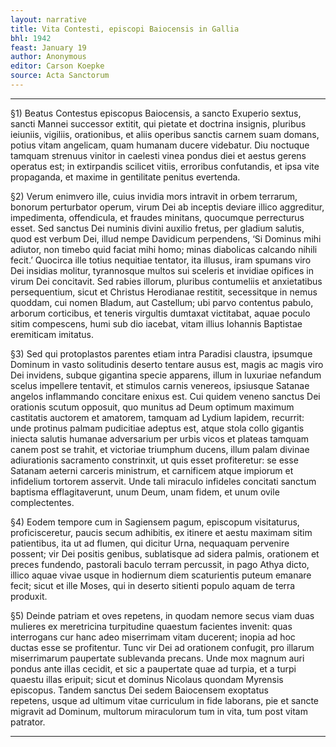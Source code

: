 ```yaml
---
layout: narrative
title: Vita Contesti, episcopi Baiocensis in Gallia
bhl: 1942
feast: January 19
author: Anonymous
editor: Carson Koepke
source: Acta Sanctorum
---
```


---

§1) Beatus Contestus episcopus Baiocensis, a sancto Exuperio sextus, sancti Mannei successor extitit, qui pietate et doctrina insignis, pluribus ieiuniis, vigiliis, orationibus, et aliis operibus sanctis carnem suam domans, potius vitam angelicam, quam humanam ducere videbatur. Diu noctuque tamquam strenuus vinitor in caelesti vinea pondus diei et aestus gerens operatus est; in extirpandis scilicet vitiis, erroribus confutandis, et ipsa vite propaganda, et maxime in gentilitate penitus evertenda.

§2) Verum enimvero ille, cuius invidia mors intravit in orbem terrarum, bonorum perturbator operum, virum Dei ab inceptis deviare illico aggreditur, impedimenta, offendicula, et fraudes minitans, quocumque perrecturus esset. Sed sanctus Dei numinis divini auxilio fretus, per gladium salutis, quod est verbum Dei, illud nempe Davidicum perpendens, ‘Si Dominus mihi adiutor, non timebo quid faciat mihi homo; minas diabolicas calcando nihili fecit.’ Quocirca ille totius nequitiae tentator, ita illusus, iram spumans viro Dei insidias molitur, tyrannosque multos sui sceleris et invidiae opifices in virum Dei concitavit. Sed rabies illorum, pluribus contumeliis et anxietatibus persequentium, sicut et Christus Herodianae restitit, secessitque in nemus quoddam, cui nomen Bladum, aut Castellum; ubi parvo contentus pabulo, arborum corticibus, et teneris virgultis dumtaxat victitabat, aquae poculo sitim compescens, humi sub dio iacebat, vitam illius Iohannis Baptistae eremiticam imitatus.

§3) Sed qui protoplastos parentes etiam intra Paradisi claustra, ipsumque Dominum in vasto solitudinis deserto tentare ausus est, magis ac magis viro Dei invidens, subque gigantina specie apparens, illum in luxuriae nefandum scelus impellere tentavit, et stimulos carnis venereos, ipsiusque Satanae angelos inflammando concitare enixus est. Cui quidem veneno sanctus Dei orationis scutum opposuit, quo munitus ad Deum optimum maximum castitatis auctorem et amatorem, tamquam ad Lydium lapidem, recurrit: unde protinus palmam pudicitiae adeptus est, atque stola collo gigantis iniecta salutis humanae adversarium per urbis vicos et plateas tamquam canem post se trahit, et victoriae triumphum ducens, illum palam divinae adiurationis sacramento constrinxit, ut quis esset profiteretur: se esse Satanam aeterni carceris ministrum, et carnificem atque impiorum et infidelium tortorem asservit. Unde tali miraculo infideles concitati sanctum baptisma efflagitaverunt, unum Deum, unam fidem, et unum ovile complectentes.

§4) Eodem tempore cum in Sagiensem pagum, episcopum visitaturus, proficisceretur, paucis secum adhibitis, ex itinere et aestu maximam sitim patientibus, ita ut ad flumen, qui dicitur Urna, nequaquam pervenire possent; vir Dei positis genibus, sublatisque ad sidera palmis, orationem et preces fundendo, pastorali baculo terram percussit, in pago Athya dicto, illico aquae vivae usque in hodiernum diem scaturientis puteum emanare fecit; sicut et ille Moses, qui in deserto sitienti populo aquam de terra produxit.

§5) Deinde patriam et oves repetens, in quodam nemore secus viam duas mulieres ex meretricina turpitudine quaestum facientes invenit: quas interrogans cur hanc adeo miserrimam vitam ducerent; inopia ad hoc ductas esse se profitentur. Tunc vir Dei ad orationem confugit, pro illarum miserrimarum paupertate sublevanda precans. Unde mox magnum auri pondus ante illas cecidit, et sic a paupertate quae ad turpia, et a turpi quaestu illas eripuit; sicut et dominus Nicolaus quondam Myrensis episcopus. Tandem sanctus Dei sedem Baiocensem exoptatus repetens, usque ad ultimum vitae curriculum in fide laborans, pie et sancte migravit ad Dominum, multorum miraculorum tum in vita, tum post vitam patrator.

---
